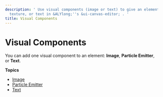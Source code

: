 ```yaml
---
description: ' Use visual components (image or text) to give an element color and
  texture, or text in &ALYlong;''s &ui-canvas-editor; . '
title: Visual Components
---
```

# Visual Components<a name="ui-editor-components-visual"></a>

You can add one visual component to an element: **Image**, **Particle Emitter**, or **Text**\.

**Topics**
+ [Image](ui-editor-components-image.md)
+ [Particle Emitter](ui-editor-components-visual-particle-emitter.md)
+ [Text](ui-editor-components-text.md)